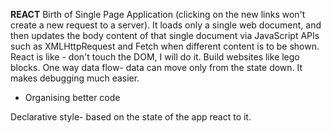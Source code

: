 **REACT**
Birth of Single Page Application (clicking on the new links won't create a new request to a server). It loads only a single web document, and then updates the body content of that single document via JavaScript APIs such as XMLHttpRequest and Fetch when different content is to be shown.
React is like - don't touch the DOM, I will do it. 
Build websites like lego blocks.
One way data flow- data can move only from the state down. It makes debugging much easier.
- Organising better code

Declarative style- 
based on the state of the app react to it. 